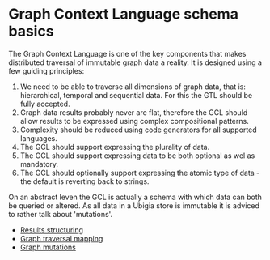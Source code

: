 # Graph Context Language schema basics

The Graph Context Language is one of the key components that makes distributed traversal of immutable graph data a reality. 
It is designed using a few guiding principles:

1. We need to be able to traverse all dimensions of graph data, that is: hierarchical, temporal and sequential data. For this the GTL should be fully accepted.
2. Graph data results probably never are flat, therefore the GCL should allow results to be expressed using complex compositional patterns. 
3. Complexity should be reduced using code generators for all supported languages. 
4. The GCL should support expressing the plurality of data. 
5. The GCL should support expressing data to be both optional as wel as mandatory.
6. The GCL should optionally support expressing the atomic type of data - the default is reverting back to strings.

On an abstract leven the GCL is actually a schema with which data can both be queried or altered. As all data in a Ubigia store is immutable it is adviced to rather talk about 'mutations'.


- [Results structuring](Gcl.Schema.Results.md)
- [Graph traversal mapping](Gcl.Schema.Mapping.md)
- [Graph mutations](Gcl.Schema.Mutations.md)




